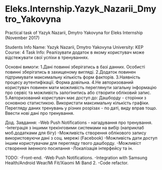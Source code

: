 # Eleks.Internship.Yazyk_Nazarii_Dmytro_Yakovyna

Practical task of Yazyk Nazarii, Dmytro Yakovyna for Eleks Internship (November 2017)

Students Info
Name: Yazyk Nazarii, Dmytro Yakovyna
University: KEP
Course: 4
Task Info:
Реалізувати додаток в якому користувач може відстежувати свої успіхи в тренуваннях.

Основні вимоги:
1.Дані повинні зберігатись в базі данних. Особисті повинні зберігатись в захищеному вигляді.
2.Додаток повинен підтримувати максимальну кількість форм факторів.
3.Наявність процесу аутентифікації. Форма довільна.
4.Не авторизований користувач повинен мати можливість переглянути загальну інформацію про сервіс та можливість
залогінитись або створити обліковий запис.
5.Авторизований користувач має доступ до:
 Дашборду - сторінки з основною статистикою. Використати максимальну кількість графіки.
 Перегляду даних тренувань у різних розрізах - по даті, виду вправ тощо.
 Ввести нові дані про тренування.

Дод. Завдання:
-Web Push Notifications - нагадування про тренування.
-Інтеграція з іншими трекінговими системами на вибір (наприклаб моб.додатками для бігу)
-Можливість створення облікового запису використовуючи дані з соц. мережі (Facebook)
-Можливість дати доступ іншим користувачам для перегляду твого дашборду.
-Можливіст створення іменного посилання
-Локалізація інтерфейсу
та ін.

TODO:
-Front-end.
-Web Push Notifications.
-Integration with Samsung Health/Android Wear/Mi Fit/Xiaomi Mi Band 2.
-Code refactor.
